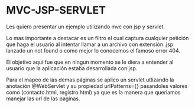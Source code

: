 # MVC-JSP-SERVLET

Les quiero presentar un ejemplo utilizando mvc con jsp y servlet.

Lo mas importante a destacar es un filtro el cual captura cualquier petición que haga el usuario al  intentar llamar a un archivo con extensión .jsp lanzado un not found o como mejor lo conocemos el famoso error 404.

El objetivo aqui fue que en ningun momento se le diera a entender al usuario que la aplicación estaba desarrollada con jsp.

Para el mapeo de las demas páginas se aplico un servlet utlizando la anotación @WebServlet y su propiedad urlPatterns={} pasandoles valores como (contacto.html, registro.html) ya que es la manera que queriamos manejar las url de las paginas.

